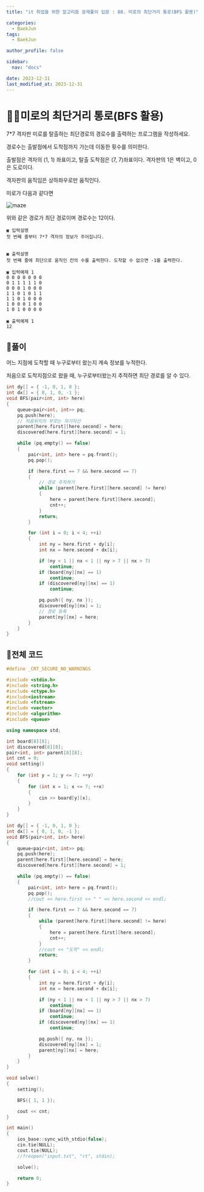 ```yaml
---
title: "it 취업을 위한 알고리즘 문제풀이 입문 : 88. 미로의 최단거리 통로(BFS 활용)"

categories:
  - BaekJun
tags:
  - BaekJun

author_profile: false

sidebar:
  nav: "docs"

date: 2023-12-31
last_modified_at: 2023-12-31
---
```


# 🙇‍♀️미로의 최단거리 통로(BFS 활용)

7*7 격자판 미로를 탈출하는 최단경로의 경로수를 출력하는 프로그램을 작성하세요.  

경로수는 출발점에서 도착점까지 가는데 이동한 횟수를 의미한다.  

출발점은 격자의 (1, 1) 좌표이고, 탈출 도착점은 (7, 7)좌표이다. 격자판의 1은 벽이고, 0은 도로이다.  


격자판의 움직임은 상하좌우로만 움직인다.  

미로가 다음과 같다면  

![maze](https://github.com/stopresent/BOJ/assets/86364202/4f6b7719-8429-45da-85fe-dbeec0ed515f)

위와 같은 경로가 최단 경로이며 경로수는 12이다.  

```
▣ 입력설명
첫 번째 줄부터 7*7 격자의 정보가 주어집니다.


▣ 출력설명
첫 번째 줄에 최단으로 움직인 칸의 수를 출력한다. 도착할 수 없으면 -1를 출력한다.

▣ 입력예제 1 
0 0 0 0 0 0 0
0 1 1 1 1 1 0
0 0 0 1 0 0 0
1 1 0 1 0 1 1
1 1 0 1 0 0 0
1 0 0 0 1 0 0
1 0 1 0 0 0 0

▣ 출력예제 1
12
```

## 🚀풀이

어느 지점에 도착할 때 누구로부터 왔는지 계속 정보를 누적한다.  

처음으로 도착지점으로 왔을 때, 누구로부터왔는지 추적하면 최단 경로를 알 수 있다.  

```cpp
int dy[] = { -1, 0, 1, 0 };
int dx[] = { 0, 1, 0, -1 };
void BFS(pair<int, int> here)
{
	queue<pair<int, int>> pq;
	pq.push(here);
    // 처음위치의 부모는 자기자신
	parent[here.first][here.second] = here;
	discovered[here.first][here.second] = 1;

	while (pq.empty() == false)
	{
		pair<int, int> here = pq.front();
		pq.pop();

		if (here.first == 7 && here.second == 7)
		{
            // 경로 추적하기
			while (parent[here.first][here.second] != here)
			{
				here = parent[here.first][here.second];
				cnt++;
			}
			return;
		}

		for (int i = 0; i < 4; ++i)
		{
			int ny = here.first + dy[i];
			int nx = here.second + dx[i];

			if (ny < 1 || nx < 1 || ny > 7 || nx > 7)
				continue;
			if (board[ny][nx] == 1)
				continue;
			if (discovered[ny][nx] == 1)
				continue;

			pq.push({ ny, nx });
			discovered[ny][nx] = 1;
            // 경로 등록
			parent[ny][nx] = here;
		}
	}
}
```

## 🚀전체 코드

```cpp
#define _CRT_SECURE_NO_WARNINGS

#include <stdio.h>
#include <string.h>
#include <ctype.h>
#include<iostream>
#include <fstream>
#include <vector>
#include <algorithm>
#include <queue>

using namespace std;

int board[8][8];
int discovered[8][8];
pair<int, int> parent[8][8];
int cnt = 0;
void setting()
{
	for (int y = 1; y <= 7; ++y)
	{
		for (int x = 1; x <= 7; ++x)
		{
			cin >> board[y][x];
		}
	}
}

int dy[] = { -1, 0, 1, 0 };
int dx[] = { 0, 1, 0, -1 };
void BFS(pair<int, int> here)
{
	queue<pair<int, int>> pq;
	pq.push(here);
	parent[here.first][here.second] = here;
	discovered[here.first][here.second] = 1;

	while (pq.empty() == false)
	{
		pair<int, int> here = pq.front();
		pq.pop();
		//cout << here.first << " " << here.second << endl;

		if (here.first == 7 && here.second == 7)
		{
			while (parent[here.first][here.second] != here)
			{
				here = parent[here.first][here.second];
				cnt++;
			}
			//cout << "도착" << endl;
			return;
		}

		for (int i = 0; i < 4; ++i)
		{
			int ny = here.first + dy[i];
			int nx = here.second + dx[i];

			if (ny < 1 || nx < 1 || ny > 7 || nx > 7)
				continue;
			if (board[ny][nx] == 1)
				continue;
			if (discovered[ny][nx] == 1)
				continue;

			pq.push({ ny, nx });
			discovered[ny][nx] = 1;
			parent[ny][nx] = here;
		}
	}
}

void solve()
{
	setting();

	BFS({ 1, 1 });

	cout << cnt;
}

int main()
{
	ios_base::sync_with_stdio(false);
	cin.tie(NULL);
	cout.tie(NULL);
	//freopen("input.txt", "rt", stdin);

	solve();

	return 0;
}
```